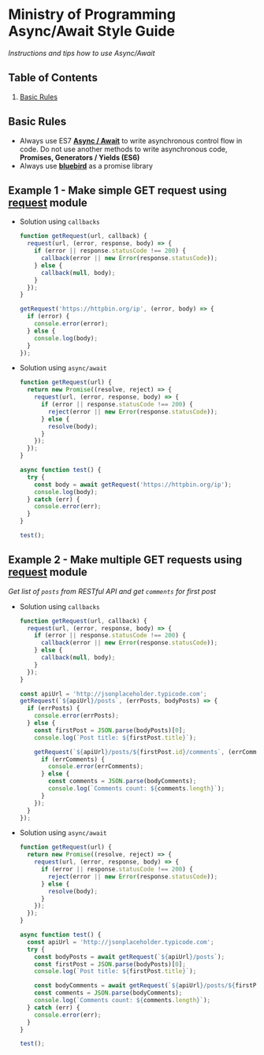 # Ministry of Programming Async/Await Style Guide

*Instructions and tips how to use Async/Await*

## Table of Contents

  1. [Basic Rules](#basic-rules)

## Basic Rules

 - Always use ES7 **[Async / Await](https://tc39.github.io/ecmascript-asyncawait/)** to write asynchronous control flow in code. Do not use another methods to write asynchronous code, **Promises, Generators / Yields (ES6)**
 - Always use **[bluebird](https://github.com/petkaantonov/bluebird/)** as a promise library

## Example 1 - Make simple GET request using [request](https://github.com/request/request) module

 - Solution using `callbacks`
     ```javascript
     function getRequest(url, callback) {
       request(url, (error, response, body) => {
         if (error || response.statusCode !== 200) {
           callback(error || new Error(response.statusCode));
         } else {
           callback(null, body);
         }
       });
     }

     getRequest('https://httpbin.org/ip', (error, body) => {
       if (error) {
         console.error(error);
       } else {
         console.log(body);
       }
     });
     ```
 - Solution using `async/await`
    ```javascript
    function getRequest(url) {
      return new Promise((resolve, reject) => {
        request(url, (error, response, body) => {
          if (error || response.statusCode !== 200) {
            reject(error || new Error(response.statusCode));
          } else {
            resolve(body);
          }
        });
      });
    }

    async function test() {
      try {
        const body = await getRequest('https://httpbin.org/ip');
        console.log(body);
      } catch (err) {
        console.error(err);
      }
    }

    test();
    ```

## Example 2 - Make multiple GET requests using [request](https://github.com/request/request) module

*Get list of `posts` from RESTful API and get `comments` for first post*

 - Solution using `callbacks`
     ```javascript
     function getRequest(url, callback) {
       request(url, (error, response, body) => {
         if (error || response.statusCode !== 200) {
           callback(error || new Error(response.statusCode));
         } else {
           callback(null, body);
         }
       });
     }

     const apiUrl = 'http://jsonplaceholder.typicode.com';
     getRequest(`${apiUrl}/posts`, (errPosts, bodyPosts) => {
       if (errPosts) {
         console.error(errPosts);
       } else {
         const firstPost = JSON.parse(bodyPosts)[0];
         console.log(`Post title: ${firstPost.title}`);

         getRequest(`${apiUrl}/posts/${firstPost.id}/comments`, (errComments, bodyComments) => {
           if (errComments) {
             console.error(errComments);
           } else {
             const comments = JSON.parse(bodyComments);
             console.log(`Comments count: ${comments.length}`);
           }
         });
       }
     });
     ```
 - Solution using `async/await`
    ```javascript
    function getRequest(url) {
      return new Promise((resolve, reject) => {
        request(url, (error, response, body) => {
          if (error || response.statusCode !== 200) {
            reject(error || new Error(response.statusCode));
          } else {
            resolve(body);
          }
        });
      });
    }

    async function test() {
      const apiUrl = 'http://jsonplaceholder.typicode.com';
      try {
        const bodyPosts = await getRequest(`${apiUrl}/posts`);
        const firstPost = JSON.parse(bodyPosts)[0];
        console.log(`Post title: ${firstPost.title}`);

        const bodyComments = await getRequest(`${apiUrl}/posts/${firstPost.id}/comments`);
        const comments = JSON.parse(bodyComments);
        console.log(`Comments count: ${comments.length}`);
      } catch (err) {
        console.error(err);
      }
    }

    test();
    ```